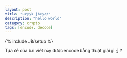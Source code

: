 ```yaml
---
layout: post
title: "uryyb jbeyq!"
description: "hello world"
category: crypto
tags: [encode, decode]
---
```

{% include JB/setup %}

Tựa đề của bài viết này được encode bằng thuật giải gì ;] ?
